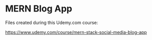 # MERN Blog App

Files created during this Udemy.com course:

<https://www.udemy.com/course/mern-stack-social-media-blog-app>
